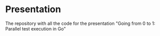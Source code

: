 # Presentation

The repository with all the code for the presentation "Going from 0 to 1: Parallel test execution in Go" 